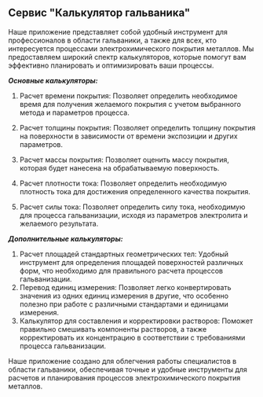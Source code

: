 ## Сервис "Калькулятор гальваника"

Наше приложение представляет собой удобный инструмент для профессионалов в области гальваники, а также для всех, кто интересуется процессами электрохимического покрытия металлов. Мы предоставляем широкий спектр калькуляторов, которые помогут вам эффективно планировать и оптимизировать ваши процессы.

**_Основные калькуляторы:_**

1. Расчет времени покрытия: Позволяет определить необходимое время для получения желаемого покрытия с учетом выбранного метода и параметров процесса.
2. Расчет толщины покрытия: Позволяет определить толщину покрытия на поверхности в зависимости от времени экспозиции и других параметров.
3. Расчет массы покрытия: Позволяет оценить массу покрытия, которая будет нанесена на обрабатываемую поверхность.

4. Расчет плотности тока: Позволяет определить необходимую плотность тока для достижения определенного качества покрытия.
5. Расчет силы тока: Позволяет определить силу тока, необходимую для процесса гальванизации, исходя из параметров электролита и желаемого результата.

**_Дополнительные калькуляторы:_**

1. Расчет площадей стандартных геометрических тел: Удобный инструмент для определения площадей поверхностей различных форм, что необходимо для правильного расчета процессов гальванизации.
2. Перевод единиц измерения: Позволяет легко конвертировать значения из одних единиц измерения в другие, что особенно полезно при работе с различными стандартами и единицами измерения.
3. Калькулятор для составления и корректировки растворов: Поможет правильно смешивать компоненты растворов, а также корректировать их концентрацию в соответствии с требованиями процесса гальванизации.

Наше приложение создано для облегчения работы специалистов в области гальваники, обеспечивая точные и удобные инструменты для расчетов и планирования процессов электрохимического покрытия металлов.
